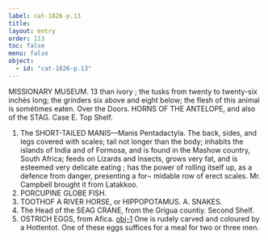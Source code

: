 ```yaml
---
label: cat-1826-p.13
title: 
layout: entry
order: 113
toc: false
menu: false
object:
  - id: "cat-1826-p.13"
---
```


MISSIONARY MUSEUM.
13
than ivory ; the tusks from twenty to twenty-six inchès
long; the grinders six above and eight below; the flesh
of this animal is sométimes eaten.
Over the Doors.
HORNS OF THE ANTELOPE, and also of the STAG.
Case E.
Top Shelf.
1. The SHORT-TAILED MANIS—Manis Pentadactyla.
The back, sides, and legs covered with scales; tail not
longer than the body; inhabits the islands of India and
of Formosa, and is found in the Mashow country, South
Africa; feeds on Lizards and Insects, grows very fat, and
is esteemed very delicate eating ; has the power of rolling
itself up, as a defence from danger, presenting a for¬
midable row of erect scales.
Mr. Campbell brought it from Latakkoo.
2. PORCUPINE GLOBE FISH.
3. TOOTHOF A RIVER HORSE, or HIPPOPOTAMUS.
A. SNAKES.
5. The Head of the SEAG CRANE, from the Grigua
countiy.
Second Shelf.
6. OSTRICH EGGS, from Afica. [obj-1](http://localhost:8080/lms-collection/obj-1/)
One is rudely carved and coloured by a Hottentot. One of
these eggs suffices for a meal for two or three men.